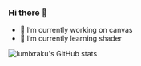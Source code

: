 ### Hi there 👋

<!--
**lumixraku/lumixraku** is a ✨ _special_ ✨ repository because its `README.md` (this file) appears on your GitHub profile.

Here are some ideas to get you started:

- 🔭 I’m currently working on canvas
- 🌱 I’m currently learning shader

-->



- 🔭 I’m currently working on canvas
- 🌱 I’m currently learning shader


![lumixraku's GitHub stats](https://github-readme-stats.vercel.app/api?username=lumixraku)
